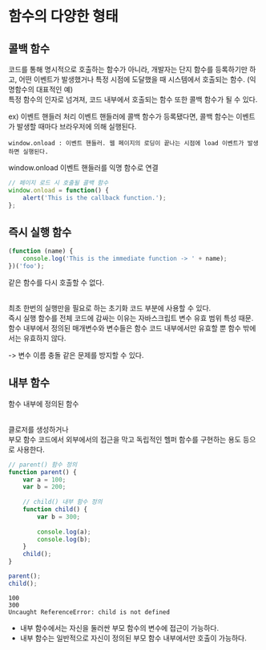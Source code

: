 # 함수의 다양한 형태

## 콜백 함수
코드를 통해 명시적으로 호출하는 함수가 아니라, 개발자는 단지 함수를 등록하기만 하고, 어떤 이벤트가 발생했거나 특정 시점에 도달했을 때 시스템에서 호출되는 함수.
(익명함수의 대표적인 예)
<br>
특정 함수의 인자로 넘겨져, 코드 내부에서 호출되는 함수 또한 콜백 함수가 될 수 있다.

ex) 이벤트 핸들러 처리
이벤트 핸들러에 콜백 함수가 등록됐다면, 콜백 함수는 이벤트가 발생할 때마다 브라우저에 의해 실행된다.

```
window.onload : 이벤트 핸들러. 웹 페이지의 로딩이 끝나는 시점에 load 이벤트가 발생하면 실행된다.
```

window.onload 이벤트 핸들러를 익명 함수로 연결
```javascript
// 페이지 로드 시 호출될 콜백 함수
window.onload = function() {
	alert('This is the callback function.');
};
```

## 즉시 실행 함수

```javascript
(function (name) {
	console.log('This is the immediate function -> ' + name);
})('foo');
```

같은 함수를 다시 호출할 수 없다.

<br/>
최초 한번의 실행만을 필요로 하는 초기화 코드 부분에 사용할 수 있다.

<br/>
즉시 실행 함수를 전체 코드에 감싸는 이유는 자바스크립트 변수 유효 범위 특성 때문.

<br/>
함수 내부에서 정의된 매개변수와 변수들은 함수 코드 내부에서만 유효할 뿐 함수 밖에서는 유효하지 않다.

-> 변수 이름 충돌 같은 문제를 방지할 수 있다.

## 내부 함수

함수 내부에 정의된 함수

<br/>
클로저를 생성하거나 

<br/>
부모 함수 코드에서 외부에서의 접근을 막고 독립적인 헬퍼 함수를 구현하는 용도 등으로 사용한다.

```javascript
// parent() 함수 정의
function parent() {
	var a = 100;
	var b = 200;
	
	// child() 내부 함수 정의
	function child() {
		var b = 300;
		
		console.log(a);
		console.log(b);
	}
	child();
}

parent();
child();
```
```
100
300
Uncaught ReferenceError: child is not defined
```
- 내부 함수에서는 자신을 둘러싼 부모 함수의 변수에 접근이 가능하다.
- 내부 함수는 일반적으로 자신이 정의된 부모 함수 내부에서만 호출이 가능하다.



